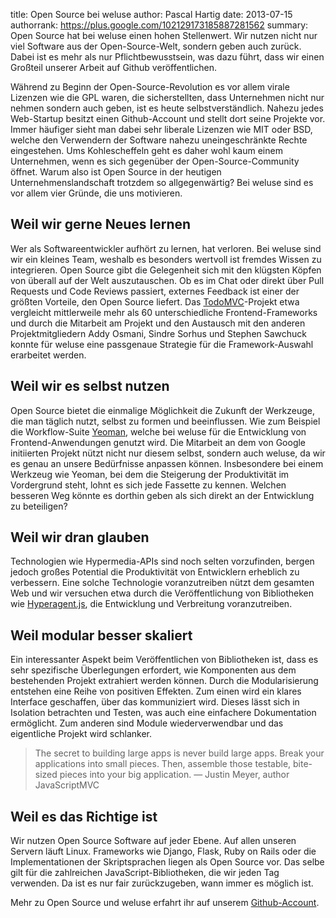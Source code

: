 title: Open Source bei weluse
author: Pascal Hartig
date: 2013-07-15
authorrank: https://plus.google.com/102129173185887281562
summary: Open Source hat bei weluse einen hohen Stellenwert. Wir nutzen nicht nur viel Software aus der Open-Source-Welt, sondern geben auch zurück. Dabei ist es mehr als nur Pflichtbewusstsein, was dazu führt, dass wir einen Großteil unserer Arbeit auf Github veröffentlichen.

Während zu Beginn der Open-Source-Revolution es vor allem virale Lizenzen wie
die GPL waren, die sicherstellten, dass Unternehmen nicht nur nehmen sondern
auch geben, ist es heute selbstverständlich. Nahezu jedes Web-Startup besitzt
einen Github-Account und stellt dort seine Projekte vor. Immer häufiger sieht
man dabei sehr liberale Lizenzen wie MIT oder BSD, welche den Verwendern der
Software nahezu uneingeschränkte Rechte eingestehen. Ums Kohlescheffeln geht es
daher wohl kaum einem Unternehmen, wenn es sich gegenüber der
Open-Source-Community öffnet. Warum also ist Open Source in der heutigen
Unternehmenslandschaft trotzdem so allgegenwärtig? Bei weluse sind es vor allem
vier Gründe, die uns motivieren.


## Weil wir gerne Neues lernen

Wer als Softwareentwickler aufhört zu lernen, hat verloren. Bei weluse sind wir
ein kleines Team, weshalb es besonders wertvoll ist fremdes Wissen zu
integrieren. Open Source gibt die Gelegenheit sich mit den klügsten Köpfen
von überall auf der Welt auszutauschen. Ob es im Chat oder direkt über Pull
Requests und Code Reviews passiert, externes Feedback ist einer der größten
Vorteile, den Open Source liefert. Das [TodoMVC](http://todomvc.com)-Projekt
etwa vergleicht mittlerweile mehr als 60 unterschiedliche Frontend-Frameworks
und durch die Mitarbeit am Projekt und den Austausch mit den anderen
Projektmitgliedern Addy Osmani, Sindre Sorhus und Stephen Sawchuck konnte für
weluse eine passgenaue Strategie für die Framework-Auswahl erarbeitet werden.


## Weil wir es selbst nutzen

Open Source bietet die einmalige Möglichkeit die Zukunft der Werkzeuge, die
man täglich nutzt, selbst zu formen und beeinflussen. Wie zum Beispiel die
Workflow-Suite [Yeoman](http://yeoman.io), welche bei weluse für die Entwicklung
von Frontend-Anwendungen genutzt wird. Die Mitarbeit an dem von Google
initiierten Projekt nützt nicht nur diesem selbst, sondern auch weluse, da wir
es genau an unsere Bedürfnisse anpassen können. Insbesondere bei einem
Werkzeug wie Yeoman, bei dem die Steigerung der Produktivität im Vordergrund
steht, lohnt es sich jede Fassette zu kennen. Welchen besseren Weg könnte es
dorthin geben als sich direkt an der Entwicklung zu beteiligen?


## Weil wir dran glauben

Technologien wie Hypermedia-APIs sind noch selten vorzufinden, bergen jedoch
großes Potential die Produktivität von Entwicklern erheblich zu verbessern.
Eine solche Technologie voranzutreiben nützt dem gesamten Web und wir versuchen
etwa durch die Veröffentlichung von Bibliotheken wie
[Hyperagent.js](https://github.com/weluse/hyperagent), die Entwicklung und
Verbreitung voranzutreiben.


## Weil modular besser skaliert

Ein interessanter Aspekt beim Veröffentlichen von Bibliotheken ist, dass es sehr
spezifische Überlegungen erfordert, wie Komponenten aus dem bestehenden Projekt
extrahiert werden können. Durch die Modularisierung entstehen eine Reihe von
positiven Effekten. Zum einen wird ein klares Interface geschaffen, über das
kommuniziert wird. Dieses lässt sich in Isolation betrachten und Testen, was
auch eine einfachere Dokumentation ermöglicht. Zum anderen sind Module
wiederverwendbar und das eigentliche Projekt wird schlanker.

<blockquote>
The secret to building large apps is never build large apps. Break your
applications into small pieces. Then, assemble those testable, bite-sized pieces
into your big application. — Justin Meyer, author JavaScriptMVC
</blockquote>


## Weil es das Richtige ist

Wir nutzen Open Source Software auf jeder Ebene. Auf allen unseren Servern läuft
Linux. Frameworks wie Django, Flask, Ruby on Rails oder die Implementationen der
Skriptsprachen liegen als Open Source vor. Das selbe gilt für die zahlreichen
JavaScript-Bibliotheken, die wir jeden Tag verwenden. Da ist es nur fair
zurückzugeben, wann immer es möglich ist.

Mehr zu Open Source und weluse erfahrt ihr auf unserem
[Github-Account](https://github.com/weluse).
